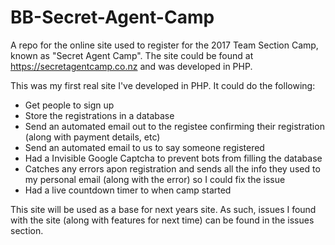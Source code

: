 # BB-Secret-Agent-Camp
A repo for the online site used to register for the 2017 Team Section Camp, known as "Secret Agent Camp". The site could be found at https://secretagentcamp.co.nz and was developed in PHP.

This was my first real site I've developed in PHP. It could do the following:

* Get people to sign up
* Store the registrations in a database
* Send an automated email out to the registee confirming their registration (along with payment details, etc)
* Send an automated email to us to say someone registered
* Had a Invisible Google Captcha to prevent bots from filling the database
* Catches any errors apon registration and sends all the info they used to my personal email (along with the error) so I could fix the issue
* Had a live countdown timer to when camp started

This site will be used as a base for next years site. As such, issues I found with the site (along with features for next time) can be found in the issues section.
